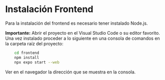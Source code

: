
# Instalación Frontend

Para la instalación del frontend es necesario tener instalado Node.js.

**Importante:**
Abrir el proyecto en el Visual Studio Code o su editor favorito.
Una vez instalado proceder a lo siguiente en una consola de comandos en la carpeta raíz del proyecto:

```bash
    cd frontend
    npm install
    npx expo start --web
```

Ver en el navegador la dirección que se muestra en la consola.


